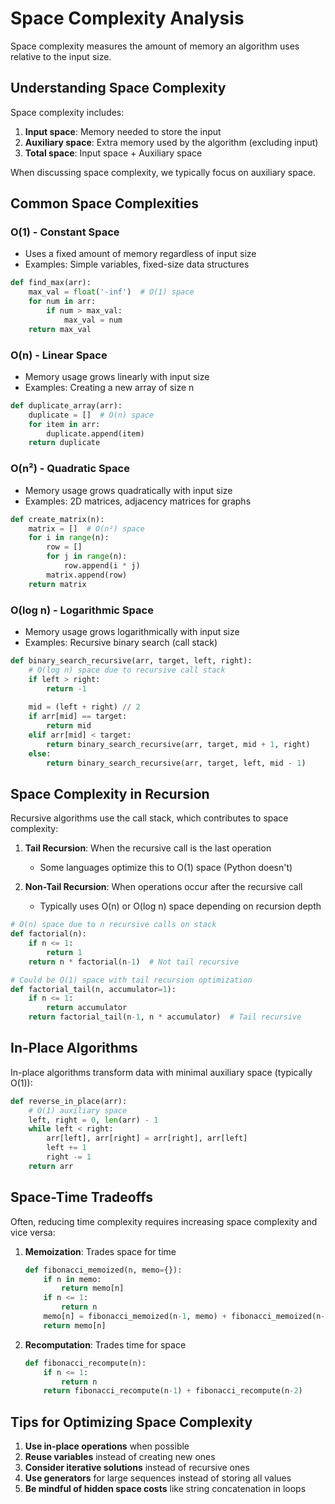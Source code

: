 # Space Complexity Analysis

Space complexity measures the amount of memory an algorithm uses relative to the input size.

## Understanding Space Complexity

Space complexity includes:
1. **Input space**: Memory needed to store the input
2. **Auxiliary space**: Extra memory used by the algorithm (excluding input)
3. **Total space**: Input space + Auxiliary space

When discussing space complexity, we typically focus on auxiliary space.

## Common Space Complexities

### O(1) - Constant Space
- Uses a fixed amount of memory regardless of input size
- Examples: Simple variables, fixed-size data structures

```python
def find_max(arr):
    max_val = float('-inf')  # O(1) space
    for num in arr:
        if num > max_val:
            max_val = num
    return max_val
```

### O(n) - Linear Space
- Memory usage grows linearly with input size
- Examples: Creating a new array of size n

```python
def duplicate_array(arr):
    duplicate = []  # O(n) space
    for item in arr:
        duplicate.append(item)
    return duplicate
```

### O(n²) - Quadratic Space
- Memory usage grows quadratically with input size
- Examples: 2D matrices, adjacency matrices for graphs

```python
def create_matrix(n):
    matrix = []  # O(n²) space
    for i in range(n):
        row = []
        for j in range(n):
            row.append(i * j)
        matrix.append(row)
    return matrix
```

### O(log n) - Logarithmic Space
- Memory usage grows logarithmically with input size
- Examples: Recursive binary search (call stack)

```python
def binary_search_recursive(arr, target, left, right):
    # O(log n) space due to recursive call stack
    if left > right:
        return -1
    
    mid = (left + right) // 2
    if arr[mid] == target:
        return mid
    elif arr[mid] < target:
        return binary_search_recursive(arr, target, mid + 1, right)
    else:
        return binary_search_recursive(arr, target, left, mid - 1)
```

## Space Complexity in Recursion

Recursive algorithms use the call stack, which contributes to space complexity:

1. **Tail Recursion**: When the recursive call is the last operation
   - Some languages optimize this to O(1) space (Python doesn't)

2. **Non-Tail Recursion**: When operations occur after the recursive call
   - Typically uses O(n) or O(log n) space depending on recursion depth

```python
# O(n) space due to n recursive calls on stack
def factorial(n):
    if n <= 1:
        return 1
    return n * factorial(n-1)  # Not tail recursive

# Could be O(1) space with tail recursion optimization
def factorial_tail(n, accumulator=1):
    if n <= 1:
        return accumulator
    return factorial_tail(n-1, n * accumulator)  # Tail recursive
```

## In-Place Algorithms

In-place algorithms transform data with minimal auxiliary space (typically O(1)):

```python
def reverse_in_place(arr):
    # O(1) auxiliary space
    left, right = 0, len(arr) - 1
    while left < right:
        arr[left], arr[right] = arr[right], arr[left]
        left += 1
        right -= 1
    return arr
```

## Space-Time Tradeoffs

Often, reducing time complexity requires increasing space complexity and vice versa:

1. **Memoization**: Trades space for time
   ```python
   def fibonacci_memoized(n, memo={}):
       if n in memo:
           return memo[n]
       if n <= 1:
           return n
       memo[n] = fibonacci_memoized(n-1, memo) + fibonacci_memoized(n-2, memo)
       return memo[n]
   ```

2. **Recomputation**: Trades time for space
   ```python
   def fibonacci_recompute(n):
       if n <= 1:
           return n
       return fibonacci_recompute(n-1) + fibonacci_recompute(n-2)
   ```

## Tips for Optimizing Space Complexity

1. **Use in-place operations** when possible
2. **Reuse variables** instead of creating new ones
3. **Consider iterative solutions** instead of recursive ones
4. **Use generators** for large sequences instead of storing all values
5. **Be mindful of hidden space costs** like string concatenation in loops